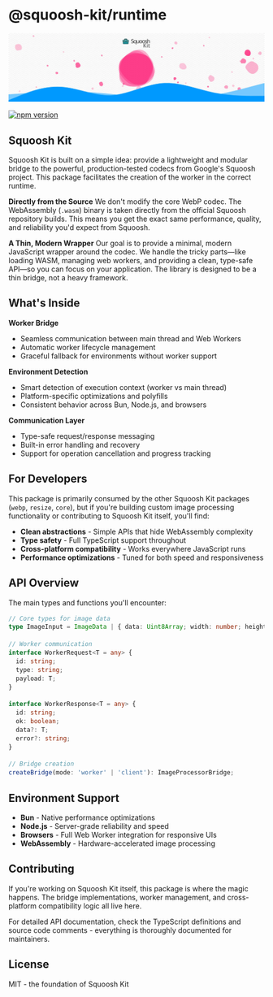 # @squoosh-kit/runtime

![Squoosh Kit](https://raw.githubusercontent.com/bnowak008/squoosh-kit/main/squoosh-kit-banner.webp)

[![npm version](https://badge.fury.io/js/%40squoosh-kit%2Fwebp.svg)](https://badge.fury.io/js/%40squoosh-kit%2Fwebp)

## Squoosh Kit

Squoosh Kit is built on a simple idea: provide a lightweight and modular bridge to the powerful, production-tested codecs from Google's Squoosh project. This package facilitates the creation of the worker in the correct runtime.

**Directly from the Source**
We don't modify the core WebP codec. The WebAssembly (`.wasm`) binary is taken directly from the official Squoosh repository builds. This means you get the exact same performance, quality, and reliability you'd expect from Squoosh.

**A Thin, Modern Wrapper**
Our goal is to provide a minimal, modern JavaScript wrapper around the codec. We handle the tricky parts—like loading WASM, managing web workers, and providing a clean, type-safe API—so you can focus on your application. The library is designed to be a thin bridge, not a heavy framework.

## What's Inside

**Worker Bridge**

- Seamless communication between main thread and Web Workers
- Automatic worker lifecycle management
- Graceful fallback for environments without worker support

**Environment Detection**

- Smart detection of execution context (worker vs main thread)
- Platform-specific optimizations and polyfills
- Consistent behavior across Bun, Node.js, and browsers

**Communication Layer**

- Type-safe request/response messaging
- Built-in error handling and recovery
- Support for operation cancellation and progress tracking

## For Developers

This package is primarily consumed by the other Squoosh Kit packages (`webp`, `resize`, `core`), but if you're building custom image processing functionality or contributing to Squoosh Kit itself, you'll find:

- **Clean abstractions** - Simple APIs that hide WebAssembly complexity
- **Type safety** - Full TypeScript support throughout
- **Cross-platform compatibility** - Works everywhere JavaScript runs
- **Performance optimizations** - Tuned for both speed and responsiveness

## API Overview

The main types and functions you'll encounter:

```typescript
// Core types for image data
type ImageInput = ImageData | { data: Uint8Array; width: number; height: number };

// Worker communication
interface WorkerRequest<T = any> {
  id: string;
  type: string;
  payload: T;
}

interface WorkerResponse<T = any> {
  id: string;
  ok: boolean;
  data?: T;
  error?: string;
}

// Bridge creation
createBridge(mode: 'worker' | 'client'): ImageProcessorBridge;
```

## Environment Support

- **Bun** - Native performance optimizations
- **Node.js** - Server-grade reliability and speed
- **Browsers** - Full Web Worker integration for responsive UIs
- **WebAssembly** - Hardware-accelerated image processing

## Contributing

If you're working on Squoosh Kit itself, this package is where the magic happens. The bridge implementations, worker management, and cross-platform compatibility logic all live here.

For detailed API documentation, check the TypeScript definitions and source code comments - everything is thoroughly documented for maintainers.

## License

MIT - the foundation of Squoosh Kit
